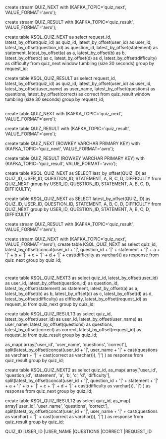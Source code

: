 
create stream QUIZ_NEXT  with (KAFKA_TOPIC='quiz_next', VALUE_FORMAT='avro');

create stream QUIZ_RESULT with (KAFKA_TOPIC='quiz_result', VALUE_FORMAT='avro');

create table KSQL_QUIZ_NEXT as 
select request_id, 
       latest_by_offset(quiz_id) as quiz_id, 
       latest_by_offset(user_id) as user_id, 
       latest_by_offset(question_id) as question_id,
       latest_by_offset(statement) as statement,
       latest_by_offset(a) as a,
       latest_by_offset(b) as b,
       latest_by_offset(c) as c, 
       latest_by_offset(d) as d, 
       latest_by_offset(difficulty) as difficulty 
  from quiz_next 
window tumbling (size 30 seconds)
 group by request_id;

create table KSQL_QUIZ_RESULT as 
select request_id, 
       latest_by_offset(quiz_id) as quiz_id, 
       latest_by_offset(user_id) as user_id, 
       latest_by_offset(user_name) as user_name, 
       latest_by_offset(questions) as questions, 
       latest_by_offset(correct) as correct 
  from quiz_result
window tumbling (size 30 seconds)
 group by request_id;
























##
##
##








create table QUIZ_NEXT with (KAFKA_TOPIC='quiz_next', VALUE_FORMAT='avro');

create table QUIZ_RESULT with (KAFKA_TOPIC='quiz_result', VALUE_FORMAT='avro');

create table QUIZ_NEXT (ROWKEY VARCHAR PRIMARY KEY) with (KAFKA_TOPIC='quiz_next', VALUE_FORMAT='avro');

create table QUIZ_RESULT (ROWKEY VARCHAR PRIMARY KEY) with (KAFKA_TOPIC='quiz_result', VALUE_FORMAT='avro');










create table KSQL_QUIZ_NEXT as SELECT last_by_offset(QUIZ_ID) as QUIZ_ID, USER_ID, QUESTION_ID, STATEMENT, A, B, C, D, DIFFICULTY from QUIZ_NEXT group by USER_ID, QUESTION_ID, STATEMENT, A, B, C, D, DIFFICULTY;

create table KSQL_QUIZ_NEXT as SELECT latest_by_offset(QUIZ_ID) as QUIZ_ID, USER_ID, QUESTION_ID, STATEMENT, A, B, C, D, DIFFICULTY from QUIZ_NEXT group by USER_ID, QUESTION_ID, STATEMENT, A, B, C, D, DIFFICULTY


create stream QUIZ_RESULT with (KAFKA_TOPIC='quiz_result', VALUE_FORMAT='avro');

create stream QUIZ_NEXT  with (KAFKA_TOPIC='quiz_next', VALUE_FORMAT='avro');
create table KSQL_QUIZ_NEXT as select quiz_id, latest_by_offset(concat(user_id + '|', question_id + '|' + statement + '|' + a + '|' + b + '|' + c + '|' + d + '|' + cast(difficulty as varchar))) as response from quiz_next group by quiz_id;



#
#
#


create table KSQL_QUIZ_NEXT3 as 
select quiz_id, 
       latest_by_offset(user_id) as user_id, 
       latest_by_offset(question_id) as question_id,
       latest_by_offset(statement) as statement,
       latest_by_offset(a) as a,
       latest_by_offset(b) as b,
       latest_by_offset(c) as c, 
       latest_by_offset(d) as d, 
       latest_by_offset(difficulty) as difficulty, 
       latest_by_offset(request_id) as request_id 
  from quiz_next 
 group by quiz_id;

create table KSQL_QUIZ_RESULT3 as 
select quiz_id, 
       latest_by_offset(user_id) as user_id, 
       latest_by_offset(user_name) as user_name, 
       latest_by_offset(questions) as questions, 
       latest_by_offset(correct) as correct,
       latest_by_offset(request_id) as request_id 
  from quiz_result
 group by quiz_id;























  as_map(
    array['user_id', 'user_name', 'questions', 'correct'],
    split(latest_by_offset(concat(user_id + '|', user_name + '|' + cast(questions as varchar) + '|' + cast(correct as varchar))), '|')
  ) as response 
  from quiz_result
  group by quiz_id;


create table KSQL_QUIZ_NEXT2 
    as 
select 
  quiz_id, 
  as_map(
    array['user_id', 'question_id', 'statement', 'a', 'b', 'c', 'd', 'difficulty'],
    split(latest_by_offset(concat(user_id + '|', question_id + '|' + statement + '|' + a + '|' + b + '|' + c + '|' + d + '|' + cast(difficulty as varchar))), '|')
  ) as response 
  from quiz_next 
  group by quiz_id;

create table KSQL_QUIZ_RESULT2 
    as 
select 
  quiz_id, 
  as_map(
    array['user_id', 'user_name', 'questions', 'correct'],
    split(latest_by_offset(concat(user_id + '|', user_name + '|' + cast(questions as varchar) + '|' + cast(correct as varchar))), '|')
  ) as response 
  from quiz_result
  group by quiz_id;


QUIZ_ID                                   |USER_ID                                   |USER_NAME                                 |QUESTIONS                                 |CORRECT                                   |REQUEST_ID


